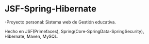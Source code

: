 # JSF-Spring-Hibernate

-Proyecto personal: Sistema web de Gestión educativa.

Hecho en JSF(Primefaces), Spring(Core-SpringData-SpringSecurity), Hibernate, Maven, MySQL.

